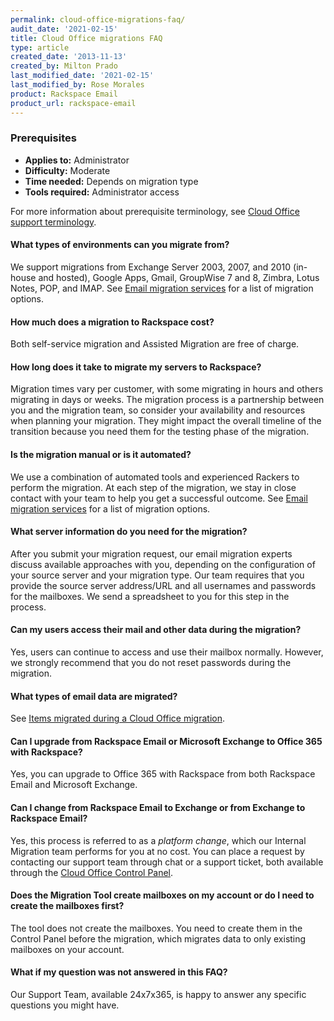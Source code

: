```yaml
---
permalink: cloud-office-migrations-faq/
audit_date: '2021-02-15'
title: Cloud Office migrations FAQ
type: article
created_date: '2013-11-13'
created_by: Milton Prado
last_modified_date: '2021-02-15'
last_modified_by: Rose Morales
product: Rackspace Email
product_url: rackspace-email
---
```


### Prerequisites

- **Applies to:** Administrator
- **Difficulty:** Moderate
- **Time needed:** Depends on migration type
- **Tools required:** Administrator access

For more information about prerequisite terminology, see [Cloud Office support terminology](/support/how-to/cloud-office-support-terminology/).

#### What types of environments can you migrate from?

We support migrations from Exchange Server 2003, 2007, and 2010 (in-house and hosted), Google Apps, Gmail,
GroupWise 7 and 8, Zimbra, Lotus Notes, POP, and IMAP. See [Email migration services](/support/how-to/email-migration-services)
for a list of migration options.

#### How much does a migration to Rackspace cost?

Both self-service migration and Assisted Migration are free of charge.

#### How long does it take to migrate my servers to Rackspace?

Migration times vary per customer, with some migrating in hours and others migrating in days or weeks. The migration process
is a partnership between you and the migration team, so consider your availability and resources when planning your
migration. They might impact the overall timeline of the transition because you need them for the testing phase of
the migration.

#### Is the migration manual or is it automated?

We use a combination of automated tools and experienced Rackers to perform the migration. At each step of the migration,
we stay in close contact with your team to help you get a successful outcome.  See
[Email migration services](/support/how-to/email-migration-services) for a list of migration options.

#### What server information do you need for the migration?

After you submit your migration request, our email migration experts discuss available approaches with you, depending
on the configuration of your source server and your migration type. Our team requires that you provide the source
server address/URL and all usernames and passwords for the mailboxes. We send a spreadsheet to you for this step in the process.

#### Can my users access their mail and other data during the migration?

Yes, users can continue to access and use their mailbox normally. However, we strongly recommend that you do not
reset passwords during the migration.

#### What types of email data are migrated?

See [Items migrated during a Cloud Office migration](/support/how-to/items-migrated-during-an-cloud-office-migration).

#### Can I upgrade from Rackspace Email or Microsoft Exchange to Office 365 with Rackspace?

Yes, you can upgrade to Office 365 with Rackspace from both Rackspace Email and Microsoft Exchange.

#### Can I change from Rackspace Email to Exchange or from Exchange to Rackspace Email?

Yes, this process is referred to as a *platform change*, which our Internal Migration team performs for you at
no cost. You can place a request by contacting our support team through chat or a support ticket, both available
through the [Cloud Office Control Panel](https://cp.rackspace.com/).

#### Does the Migration Tool create mailboxes on my account or do I need to create the mailboxes first?

The tool does not create the mailboxes. You need to create them in the Control Panel before the migration, which
migrates data to only existing mailboxes on your account.

#### What if my question was not answered in this FAQ?

Our Support Team, available 24x7x365, is happy to answer any specific questions you might have.
